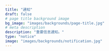 ```yaml
---
title: "通知"
draft: false
# page title background image
bg_image: "images/backgrounds/page-title.jpg"
# meta description
description: "重要信息通知。"
type: "notice"
image: "images/backgrounds/notification.jpg"
---
```


<!-- -   [Jimmy Song - 专注于探索后 Kubernetes 时代的云原生新范式](https://jimmysong.io/) -->
